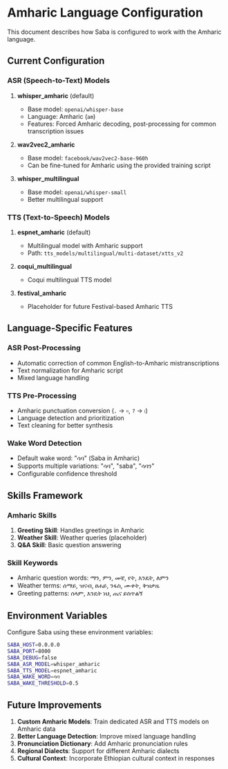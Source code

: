 # Amharic Language Configuration

This document describes how Saba is configured to work with the Amharic language.

## Current Configuration

### ASR (Speech-to-Text) Models

1. **whisper_amharic** (default)
   - Base model: `openai/whisper-base`
   - Language: Amharic (`am`)
   - Features: Forced Amharic decoding, post-processing for common transcription issues

2. **wav2vec2_amharic** 
   - Base model: `facebook/wav2vec2-base-960h`
   - Can be fine-tuned for Amharic using the provided training script

3. **whisper_multilingual**
   - Base model: `openai/whisper-small`
   - Better multilingual support

### TTS (Text-to-Speech) Models

1. **espnet_amharic** (default)
   - Multilingual model with Amharic support
   - Path: `tts_models/multilingual/multi-dataset/xtts_v2`

2. **coqui_multilingual**
   - Coqui multilingual TTS model

3. **festival_amharic**
   - Placeholder for future Festival-based Amharic TTS

## Language-Specific Features

### ASR Post-Processing
- Automatic correction of common English-to-Amharic mistranscriptions
- Text normalization for Amharic script
- Mixed language handling

### TTS Pre-Processing
- Amharic punctuation conversion (`.` → `።`, `?` → `፧`)
- Language detection and prioritization
- Text cleaning for better synthesis

### Wake Word Detection
- Default wake word: "ሳባ" (Saba in Amharic)
- Supports multiple variations: "ሳባ", "saba", "ሳባን"
- Configurable confidence threshold

## Skills Framework

### Amharic Skills
1. **Greeting Skill**: Handles greetings in Amharic
2. **Weather Skill**: Weather queries (placeholder)
3. **Q&A Skill**: Basic question answering

### Skill Keywords
- Amharic question words: ማን, ምን, መቼ, የት, እንዴት, ለምን
- Weather terms: ሰማይ, ዝናብ, ፀሐይ, ንፋስ, ሙቀት, ቅዝቃዜ
- Greeting patterns: ሰላም, እንዴት ነህ, ጤና ይስጥልኝ

## Environment Variables

Configure Saba using these environment variables:

```bash
SABA_HOST=0.0.0.0
SABA_PORT=8000
SABA_DEBUG=false
SABA_ASR_MODEL=whisper_amharic
SABA_TTS_MODEL=espnet_amharic
SABA_WAKE_WORD=ሳባ
SABA_WAKE_THRESHOLD=0.5
```

## Future Improvements

1. **Custom Amharic Models**: Train dedicated ASR and TTS models on Amharic data
2. **Better Language Detection**: Improve mixed language handling
3. **Pronunciation Dictionary**: Add Amharic pronunciation rules
4. **Regional Dialects**: Support for different Amharic dialects
5. **Cultural Context**: Incorporate Ethiopian cultural context in responses